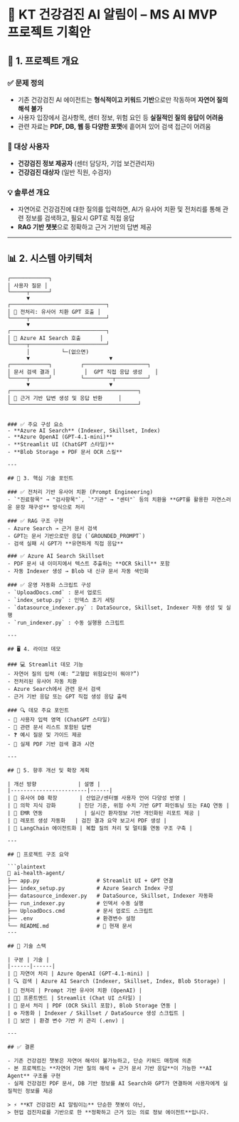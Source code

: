 # 🚀 KT 건강검진 AI 알림이 – MS AI MVP 프로젝트 기획안

## 📌 1. 프로젝트 개요

### ✅ 문제 정의
- 기존 건강검진 AI 에이전트는 **형식적이고 키워드 기반**으로만 작동하며 **자연어 질의 해석 불가**
- 사용자 입장에서 검사항목, 센터 정보, 위험 요인 등 **실질적인 질의 응답이 어려움**
- 관련 자료는 **PDF, DB, 웹 등 다양한 포맷**에 흩어져 있어 검색 접근이 어려움

### 🎯 대상 사용자
- **건강검진 정보 제공자** (센터 담당자, 기업 보건관리자)
- **건강검진 대상자** (일반 직원, 수검자)

### 💡 솔루션 개요
- 자연어로 건강검진에 대한 질의를 입력하면, AI가 유사어 치환 및 전처리를 통해 관련 정보를 검색하고, 필요시 GPT로 직접 응답
- **RAG 기반 챗봇**으로 정확하고 근거 기반의 답변 제공

---

## 📊 2. 시스템 아키텍처

```plaintext
┌────────────┐
│ 사용자 질문 │
└─────┬──────┘
      ▼
┌──────────────────────────────┐
│ 🔁 전처리: 유사어 치환 GPT 호출 │
└─────┬────────────────────────┘
      ▼
┌──────────────────────────────┐
│ 🔎 Azure AI Search 호출      │
└─────┬────────────────────────┘
      │          └─(없으면)
      ▼                         ▼
┌────────────┐         ┌────────────────────┐
│ 문서 검색 결과 │         │  GPT 직접 응답 생성    │
└─────┬──────┘         └─────────┬──────────┘
      ▼                         ▼
┌────────────────────────────────────────┐
│ 💬 근거 기반 답변 생성 및 응답 반환     │
└────────────────────────────────────────┘


### ✅ 주요 구성 요소
- **Azure AI Search** (Indexer, Skillset, Index)  
- **Azure OpenAI (GPT-4.1-mini)**  
- **Streamlit UI (ChatGPT 스타일)**  
- **Blob Storage + PDF 문서 OCR 스킬**

---

## 🧠 3. 핵심 기술 포인트

### ✅ 전처리 기반 유사어 치환 (Prompt Engineering)
- `"진료항목" → "검사항목"`, `"기관" → "센터"` 등의 치환을 **GPT를 활용한 자연스러운 문장 재구성** 방식으로 처리

### ✅ RAG 구조 구현
- Azure Search → 근거 문서 검색  
- GPT는 문서 기반으로만 응답 (`GROUNDED_PROMPT`)  
- 검색 실패 시 GPT가 **유연하게 직접 응답**

### ✅ Azure AI Search Skillset
- PDF 문서 내 이미지에서 텍스트 추출하는 **OCR Skill** 포함
- 자동 Indexer 생성 → Blob 내 신규 문서 자동 색인화

### ✅ 운영 자동화 스크립트 구성
- `UploadDocs.cmd` : 문서 업로드  
- `index_setup.py` : 인덱스 초기 세팅  
- `datasource_indexer.py` : DataSource, Skillset, Indexer 자동 생성 및 실행  
- `run_indexer.py` : 수동 실행용 스크립트

---

## 🖥️ 4. 라이브 데모

### 💻 Streamlit 데모 기능
- 자연어 질의 입력 (예: “고혈압 위험요인이 뭐야?”)
- 전처리된 유사어 자동 치환
- Azure Search에서 관련 문서 검색
- 근거 기반 응답 또는 GPT 직접 생성 응답 출력

### 🔍 데모 주요 포인트
- 🤖 사용자 입력 영역 (ChatGPT 스타일)
- 📑 관련 문서 리스트 포함된 답변
- ❓ 예시 질문 및 가이드 제공
- 📂 실제 PDF 기반 검색 결과 시연

---

## 🔭 5. 향후 개선 및 확장 계획

| 개선 방향             | 설명 |
|------------------------|------|
| 🔁 유사어 DB 확장       | 산업군/센터별 사용자 언어 다양성 반영 |
| 🧠 의학 지식 강화       | 진단 기준, 위험 수치 기반 GPT 파인튜닝 또는 FAQ 연동 |
| 🏥 EMR 연동             | 실시간 환자정보 기반 개인화된 리포트 제공 |
| 🧾 레포트 생성 자동화   | 검진 결과 요약 보고서 PDF 생성 |
| 🧪 LangChain 에이전트화 | 복합 질의 처리 및 멀티툴 연동 구조 구축 |

---

## 📂 프로젝트 구조 요약

```plaintext
📁 ai-health-agent/
├── app.py                  # Streamlit UI + GPT 연결
├── index_setup.py          # Azure Search Index 구성
├── datasource_indexer.py   # DataSource, Skillset, Indexer 자동화
├── run_indexer.py          # 인덱서 수동 실행
├── UploadDocs.cmd          # 문서 업로드 스크립트
├── .env                    # 환경변수 설정
└── README.md               # 💬 현재 문서
---

## 🧩 기술 스택

| 구분 | 기술 |
|------|------|
| 💬 자연어 처리 | Azure OpenAI (GPT-4.1-mini) |
| 🔍 검색 | Azure AI Search (Indexer, Skillset, Index, Blob Storage) |
| 🧠 전처리 | Prompt 기반 유사어 치환 (OpenAI) |
| 🧑‍💻 프론트엔드 | Streamlit (Chat UI 스타일) |
| 📄 문서 처리 | PDF (OCR Skill 포함), Blob Storage 연동 |
| ⚙️ 자동화 | Indexer / Skillset / DataSource 생성 스크립트 |
| 🔐 보안 | 환경 변수 기반 키 관리 (.env) |

---

## ✅ 결론

- 기존 건강검진 챗봇은 자연어 해석이 불가능하고, 단순 키워드 매칭에 의존
- 본 프로젝트는 **자연어 기반 질의 해석 + 근거 문서 기반 응답**이 가능한 **AI Agent** 구조를 구현
- 실제 건강검진 PDF 문서, DB 기반 정보를 AI Search와 GPT가 연결하여 사용자에게 실질적인 정보를 제공

> ⚡ **KT 건강검진 AI 알림이는** 단순한 챗봇이 아닌,  
> 현업 검진자료를 기반으로 한 **정확하고 근거 있는 의료 정보 에이전트**입니다.

